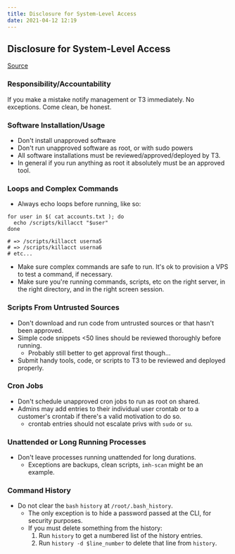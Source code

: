 ```yaml
---
title: Disclosure for System-Level Access
date: 2021-04-12 12:19
---
```


## Disclosure for System-Level Access
[Source](https://wiki.inmotionhosting.com/index.php?title=Disclosure_for_System-Level_Access)

### Responsibility/Accountability

If you make a mistake notify management or T3 immediately. No exceptions.
Come clean, be honest.

### Software Installation/Usage

* Don't install unapproved software
* Don't run unapproved software as root, or with sudo powers
* All software installations must be reviewed/approved/deployed by T3.
* In general if you run anything as root it absolutely must be an approved tool.

### Loops and Complex Commands

* Always echo loops before running, like so:
```
for user in $( cat accounts.txt ); do
  echo /scripts/killacct "$user"
done

# => /scripts/killacct userna5
# => /scripts/killacct userna6
# etc...
```

* Make sure complex commands are safe to run. It's ok to provision a VPS to test
	a command, if necessary. 
* Make sure you're running commands, scripts, etc on the right server, in the
	right directory, and in the right screen session.

### Scripts From Untrusted Sources

* Don't download and run code from untrusted sources or that hasn't been
	approved.
* Simple code snippets <50 lines should be reviewed thoroughly before running.
	+ Probably still better to get approval first though...
* Submit handy tools, code, or scripts to T3 to be reviewed and deployed
	properly.

### Cron Jobs

* Don't schedule unapproved cron jobs to run as root on shared.
* Admins may add entries to their individual user crontab or to a customer's
	crontab if there's a valid motivation to do so.		
	+ crontab entries should not escalate privs with `sudo` or `su`.

### Unattended or Long Running Processes

* Don't leave processes running unattended for long durations.
	+ Exceptions are backups, clean scripts, `imh-scan` might be an example. 

### Command History

* Do not clear the `bash` `history` at `/root/.bash_history`. 
	+ The only exception is to hide a password passed at the CLI, for security
		purposes. 
	+ If you must delete something from the history:
		1. Run `history` to get a numbered list of the history entries.
		2. Run `history -d $line_number` to delete that line from `history`.
